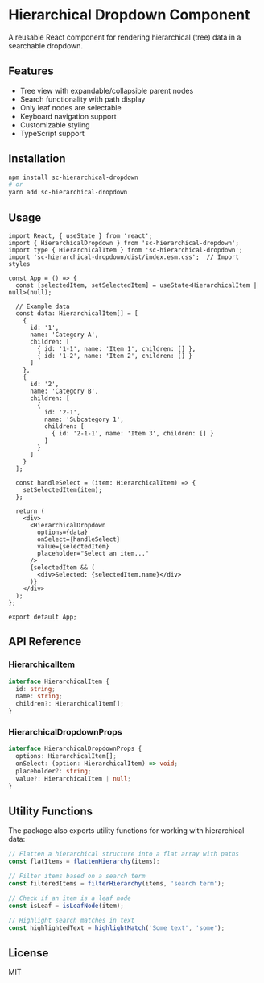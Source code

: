 # Hierarchical Dropdown Component

A reusable React component for rendering hierarchical (tree) data in a searchable dropdown.

## Features

- Tree view with expandable/collapsible parent nodes
- Search functionality with path display
- Only leaf nodes are selectable
- Keyboard navigation support
- Customizable styling
- TypeScript support

## Installation

```bash
npm install sc-hierarchical-dropdown
# or
yarn add sc-hierarchical-dropdown
```

## Usage

```tsx
import React, { useState } from 'react';
import { HierarchicalDropdown } from 'sc-hierarchical-dropdown';
import type { HierarchicalItem } from 'sc-hierarchical-dropdown';
import 'sc-hierarchical-dropdown/dist/index.esm.css';  // Import styles

const App = () => {
  const [selectedItem, setSelectedItem] = useState<HierarchicalItem | null>(null);
  
  // Example data
  const data: HierarchicalItem[] = [
    {
      id: '1',
      name: 'Category A',
      children: [
        { id: '1-1', name: 'Item 1', children: [] },
        { id: '1-2', name: 'Item 2', children: [] }
      ]
    },
    {
      id: '2',
      name: 'Category B',
      children: [
        { 
          id: '2-1', 
          name: 'Subcategory 1',
          children: [
            { id: '2-1-1', name: 'Item 3', children: [] }
          ]
        }
      ]
    }
  ];

  const handleSelect = (item: HierarchicalItem) => {
    setSelectedItem(item);
  };

  return (
    <div>
      <HierarchicalDropdown
        options={data}
        onSelect={handleSelect}
        value={selectedItem}
        placeholder="Select an item..."
      />
      {selectedItem && (
        <div>Selected: {selectedItem.name}</div>
      )}
    </div>
  );
};

export default App;
```

## API Reference

### HierarchicalItem

```typescript
interface HierarchicalItem {
  id: string;
  name: string;
  children?: HierarchicalItem[];
}
```

### HierarchicalDropdownProps

```typescript
interface HierarchicalDropdownProps {
  options: HierarchicalItem[];
  onSelect: (option: HierarchicalItem) => void;
  placeholder?: string;
  value?: HierarchicalItem | null;
}
```

## Utility Functions

The package also exports utility functions for working with hierarchical data:

```typescript
// Flatten a hierarchical structure into a flat array with paths
const flatItems = flattenHierarchy(items);

// Filter items based on a search term
const filteredItems = filterHierarchy(items, 'search term');

// Check if an item is a leaf node
const isLeaf = isLeafNode(item);

// Highlight search matches in text
const highlightedText = highlightMatch('Some text', 'some');
```

## License

MIT

